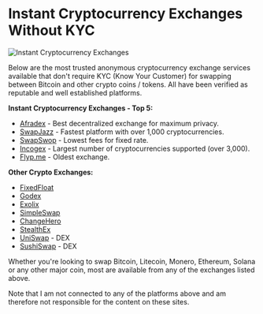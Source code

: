 # Instant Cryptocurrency Exchanges Without KYC

![Instant Cryptocurrency Exchanges](https://github.com/user-attachments/assets/b21960de-1bab-40fa-b27a-64d3d588f9ff)

Below are the most trusted anonymous cryptocurrency exchange services available that don't require KYC (Know Your Customer) for swapping between Bitcoin and other crypto coins / tokens. All have been verified as reputable and well established platforms.

**Instant Cryptocurrency Exchanges - Top 5:**

- [Afradex](https://afradex.com) - Best decentralized exchange for maximum privacy.
- [SwapJazz](https://swapjazz.com) - Fastest platform with over 1,000 cryptocurrencies.
- [SwapSwop](https://swapswop.io) - Lowest fees for fixed rate.
- [Incogex](https://incogex.com) - Largest number of cryptocurrencies supported (over 3,000).
- [Flyp.me](https://flyp.me) - Oldest exchange.

**Other Crypto Exchanges:**

- [FixedFloat](https://fixedfloat.com) 
- [Godex](https://godex.io)
- [Exolix](https://exolix.com)
- [SimpleSwap](https://simpleswap.io)
- [ChangeHero](https://changehero.io)
- [StealthEx](https://stealthex.io)
- [UniSwap](https://uniswap.org) - DEX
- [SushiSwap](https://sushi.com) - DEX

Whether you're looking to swap Bitcoin, Litecoin, Monero, Ethereum, Solana or any other major coin, most are available from any of the exchanges listed above. 

Note that I am not connected to any of the platforms above and am therefore not responsible for the content on these sites.
